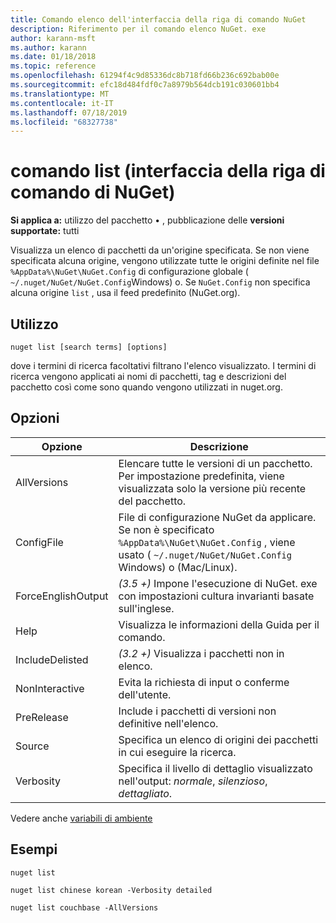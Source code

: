 ```yaml
---
title: Comando elenco dell'interfaccia della riga di comando NuGet
description: Riferimento per il comando elenco NuGet. exe
author: karann-msft
ms.author: karann
ms.date: 01/18/2018
ms.topic: reference
ms.openlocfilehash: 61294f4c9d85336dc8b718fd66b236c692bab00e
ms.sourcegitcommit: efc18d484fdf0c7a8979b564dcb191c030601bb4
ms.translationtype: MT
ms.contentlocale: it-IT
ms.lasthandoff: 07/18/2019
ms.locfileid: "68327738"
---
```

# <a name="list-command-nuget-cli"></a>comando list (interfaccia della riga di comando di NuGet)

**Si applica a:** utilizzo del pacchetto &bullet; , pubblicazione delle **versioni supportate:** tutti

Visualizza un elenco di pacchetti da un'origine specificata. Se non viene specificata alcuna origine, vengono utilizzate tutte le origini definite nel file `%AppData%\NuGet\NuGet.Config` di configurazione globale ( `~/.nuget/NuGet/NuGet.Config`Windows) o. Se `NuGet.Config` non specifica alcuna origine `list` , usa il feed predefinito (NuGet.org).

## <a name="usage"></a>Utilizzo

```cli
nuget list [search terms] [options]
```

dove i termini di ricerca facoltativi filtrano l'elenco visualizzato. I termini di ricerca vengono applicati ai nomi di pacchetti, tag e descrizioni del pacchetto così come sono quando vengono utilizzati in nuget.org.

## <a name="options"></a>Opzioni

| Opzione | Descrizione |
| --- | --- |
| AllVersions | Elencare tutte le versioni di un pacchetto. Per impostazione predefinita, viene visualizzata solo la versione più recente del pacchetto. |
| ConfigFile | File di configurazione NuGet da applicare. Se non è specificato `%AppData%\NuGet\NuGet.Config` , viene usato ( `~/.nuget/NuGet/NuGet.Config` Windows) o (Mac/Linux).|
| ForceEnglishOutput | *(3.5 +)* Impone l'esecuzione di NuGet. exe con impostazioni cultura invarianti basate sull'inglese. |
| Help | Visualizza le informazioni della Guida per il comando. |
| IncludeDelisted | *(3.2 +)* Visualizza i pacchetti non in elenco. |
| NonInteractive | Evita la richiesta di input o conferme dell'utente. |
| PreRelease | Include i pacchetti di versioni non definitive nell'elenco. |
| Source | Specifica un elenco di origini dei pacchetti in cui eseguire la ricerca. |
| Verbosity | Specifica il livello di dettaglio visualizzato nell'output: *normale*, *silenzioso*, *dettagliato*. |

Vedere anche [variabili di ambiente](cli-ref-environment-variables.md)

## <a name="examples"></a>Esempi

```cli
nuget list

nuget list chinese korean -Verbosity detailed

nuget list couchbase -AllVersions
```
